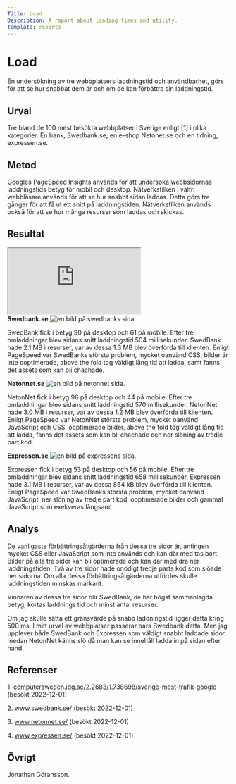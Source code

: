 ```yaml
---
Title: Load
Description: A raport about loading times and utility.
Template: reports
---
```


Load
=======================

<p class="first-row">
En undersökning av tre webbplatsers laddningstid och användbarhet, görs för att se hur snabbat dem är
och om de kan förbättra sin laddningstid.
</p>

<div class="second-row">
<h2>Urval</h2>

<p>
Tre bland de 100 mest besökta webbplatser i Sverige enligt [1] i olika kategorier. En bank, Swedbank.se, en e-shop
Netonet.se och en tidning, expressen.se.
</p>
</div>
<div class="third-row">
<h2>Metod</h2>

<p>
Googles PageSpeed Insights används för att undersöka webbsidornas laddningstids betyg för mobil och desktop. Nätverksfilken
i valfri webbläsare används för att se hur snabbt sidan laddas. Detta görs tre gånger för att få ut ett snitt på laddningstiden.
Nätverksfliken används också för att se hur många resurser som laddas och skickas.
</p>
</div>

<div class="fourth-row">
<h2>Resultat</h2>
<div class="embed-container">
<iframe title="googlesheets" src="https://docs.google.com/spreadsheets/d/e/2PACX-1vRVcsCxKzVkRBqGb40xZULPHUPZO_OlH_0rZnUdcX44-HVgeWfeF0lhceRVYpyhqnCe3RhRH7g5jaqs/pubhtml?widget=true&amp;headers=false"></iframe>
</div>
</div>

<div class="fifth-row">
<strong>Swedbank.se</strong>
<img class="img" src="%base_url%/image/swedbank.png" alt="en bild på swedbanks sida.">
<p>
SwedBank fick i betyg 90 på desktop och 61 på mobile. Efter tre omladdningar blev sidans snitt laddningstid 504 millisekunder. 
SwedBank hade 2.1 MB i resurser, var av dessa 1.3 MB blev överförda till klienten. Enligt PageSpeed var SwedBanks största problem,
mycket oanvänd CSS, bilder är inte ooptimerade, above the fold tog väldigt lång tid att ladda, samt fanns det assets som kan bli
chachade.
</p>
</div>

<div class="sixth-row">
<strong>Netonnet.se</strong>
<img class="img" src="%base_url%/image/netonnet.png" alt="en bild på netonnet sida.">
<p>
NetonNet fick i betyg 96 på desktop och 44 på mobile. Efter tre omladdningar blev sidans snitt laddningstid 570 millisekunder. 
NetonNet hade 3.0 MB i resurser, var av dessa 1.2 MB blev överförda till klienten. Enligt PageSpeed var NetonNet största problem,
mycket oanvänd JavaScript och CSS, ooptimerade bilder, above the fold tog väldigt lång tid att ladda, fanns det assets som kan bli
chachade och ner slöning av tredje part kod.
</p>
</div>

<div class="seventh-row">
<strong>Expressen.se</strong>
<img class="img" src="%base_url%/image/expressen.png" alt="en bild på expressens sida.">
<p>
Expressen fick i betyg 53 på desktop och 56 på mobile. Efter tre omladdningar blev sidans snitt laddningstid 658 millisekunder. 
Expressen hade 3.1 MB i resurser, var av dessa 864 kB blev överförda till klienten. Enligt PageSpeed var SwedBanks största problem,
mycket oanvänd JavaScript, ner slöning av tredje part kod, ooptimerade bilder och gammal JavaScript som exekveras långsamt.
</p>
</div>

<div class="eigth-row">
<h2>Analys</h2>
<p>
De vanligaste förbättringsåtgärderna från dessa tre sidor är, antingen mycket CSS eller JavaScript som inte används och kan
där med tas bort. Bilder på alla tre sidor kan bli optimerade och kan där med dra ner laddningstiden. Två av tre sidor hade
onödigt tredje parts kod som slöade ner sidorna. Om alla dessa förbättringsåtgärderna utfördes skulle laddningstiden minskas
markant.
</p>
<p>
Vinnaren av dessa tre sidor blir SwedBank, de har högst sammanlagda betyg, kortas laddnings tid och minst antal resurser.
</p>
<p>
Om jag skulle sätta ett gränsvärde på snabb laddningstid ligger detta kring 500 ms. I mitt urval av webbplatser passerar bara
Swedbank detta. Men jag upplever både SwedBank och Expressen som väldigt snabbt laddade sidor, medan NetonNet känns slö då man kan
se innehåll ladda in på sidan efter hand.
</p>
</div>

<div class="ninth-row">
<h2>Referenser</h2>
<p>1. <a href="https://computersweden.idg.se/2.2683/1.738698/sverige-mest-trafik-google">
        computersweden.idg.se/2.2683/1.738698/sverige-mest-trafik-google
    </a> (besökt 2022-12-01)</p>
<p>2. <a href="https://www.swedbank.se/">www.swedbank.se/</a> (besökt 2022-12-01)</p>
<p>3. <a href="https://www.netonnet.se/">www.netonnet.se/</a> (besökt 2022-12-01)</p>
<p>4. <a href="https://www.expressen.se/">www.expressen.se/</a> (besökt 2022-12-01)</p>
</div>

<div class="tenth-row">
<h2>Övrigt</h2>
<p>Jonathan Göransson.</p>
</div>
